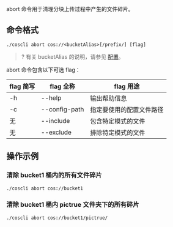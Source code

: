 abort 命令用于清理分块上传过程中产生的文件碎片。

## 命令格式

```plaintext
./coscli abort cos://<bucketAlias>[/prefix/] [flag]
```

>? 有关 bucketAlias 的说明，请参见 [配置](https://cloud.tencent.com/document/product/436/63144#alias)。
>

abort 命令包含以下可选 flag：

| flag 简写 | flag 全称     | flag 用途                |
| --------- | ------------- | ------------------------ |
| -h        | --help        | 输出帮助信息             |
| -c        | --config-path | 指定要使用的配置文件路径 |
|     无      | --include     | 包含特定模式的文件       |
|     无      | --exclude     | 排除特定模式的文件       |

## 操作示例

### 清除 bucket1 桶内的所有文件碎片

```plaintext
./coscli abort cos://bucket1
```

### 清除 bucket1 桶内 pictrue 文件夹下的所有碎片

```plaintext
./coscli abort cos://bucket1/pictrue/
```
